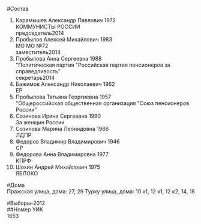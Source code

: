 #Состав  
1. Карамышев Александр Павлович 1972  
    КОММУНИСТЫ РОССИИ  
    председатель2014  
2. Пробылов Алексей Михайлович 1983  
    МО МО №72  
    заместитель2014  
3. Пробылова Анна Сергеевна 1988  
    "Политическая партия "Российская партия пенсионеров за справедливость"  
    секретарь2014  
4. Бажимов Александр Николаевич 1962  
    ЕР  
5. Пробылова Татьяна Георгиевна 1957  
    "Общероссийская общественная организация "Союз пенсионеров России"  
6. Созинова Ирина Сергеевна 1990  
    За женщин России  
7. Созинова Марина Леонидовна 1966  
    ЛДПР  
8. Федоров Владимир Владимирович 1946  
    СР  
9. Федорова Анна Владимировна 1977  
    КПРФ  
10. Шохин Андрей Михайлович 1975  
    ЯБЛОКО  

#Дома  
Пражская улица, дома: 27, 29 Турку улица, дома: 10 к1, 12 к1, 12 к2, 14, 18  
  
#Выборы-2012  
##Номер УИК  
1653  
